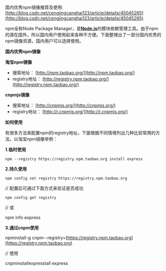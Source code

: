 国内优秀npm镜像推荐及使用:[http://blog.csdn.net/cengjingcanghai123/article/details/45045265](http://blog.csdn.net/cengjingcanghai123/article/details/45045265)

npm全称Node Package Manager，是[**Node.js**](http://lib.csdn.net/base/nodejs)的模块依赖管理工具。由于npm的源在国外，所以国内用户使用起来各种不方便。下面整理出了一部分国内优秀的npm镜像资源，国内用户可以选择使用。

**国内优秀npm镜像**

**淘宝npm镜像**

* 搜索地址：
  [http://npm.taobao.org/](http://npm.taobao.org/)
* registry地址：
  [http://registry.npm.taobao.org/](http://registry.npm.taobao.org/)

**cnpmjs镜像**

* 搜索地址：
  [http://cnpmjs.org/](http://cnpmjs.org/)
* registry地址：
  [http://r.cnpmjs.org/](http://r.cnpmjs.org/)

**如何使用**

有很多方法来配置npm的registry地址，下面根据不同情境列出几种比较常用的方法。以淘宝npm镜像举例：

**1.临时使用**

```
npm --registry https://registry.npm.taobao.org install express
```

**2.持久使用**

```
npm config set registry https://registry.npm.taobao.org
```

// 配置后可通过下面方式来验证是否成功

```
npm config get registry
```

// 或

npm info express

**3.通过cnpm使用**

npminstall-g cnpm--registry=[https://registry.npm.taobao.org](https://registry.npm.taobao.org)

// 使用

cnpminstallexpresstall express

